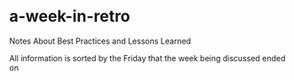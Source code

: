 # a-week-in-retro
Notes About Best Practices and Lessons Learned

All information is sorted by the Friday that the week being discussed ended on
